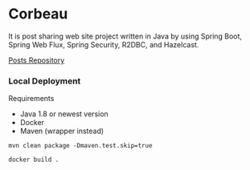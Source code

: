 # Corbeau

It is post sharing web site project written in Java by using Spring Boot, Spring Web Flux, Spring Security, R2DBC, and Hazelcast.

[Posts Repository](https://github.com/SemihBKGR/corbeau-posts)

### Local Deployment

Requirements
- Java 1.8 or newest version
- Docker
- Maven (wrapper instead)

```console
mvn clean package -Dmaven.test.skip=true
```
```console
docker build .
```
